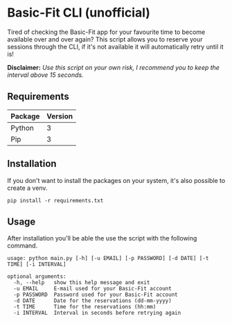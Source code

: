 # Basic-Fit CLI (unofficial)

Tired of checking the Basic-Fit app for your favourite time to become available over and over again? This script allows you to reserve your sessions through the CLI, if it's not available it will automatically retry until it is!



**Disclaimer:** _Use this script on your own risk, I recommend you to keep the interval above 15 seconds._

## Requirements

| Package | Version |
|---------|---------|
| Python  | 3       |
| Pip     | 3       |


## Installation
If you don't want to install the packages on your system, it's also possible to create a venv.
```
pip install -r requirements.txt
```

## Usage
After installation you'll be able the use the script with the following command.
```
usage: python main.py [-h] [-u EMAIL] [-p PASSWORD] [-d DATE] [-t TIME] [-i INTERVAL]

optional arguments:
  -h, --help   show this help message and exit
  -u EMAIL     E-mail used for your Basic-Fit account
  -p PASSWORD  Password used for your Basic-Fit account
  -d DATE      Date for the reservations (dd-mm-yyyy)
  -t TIME      Time for the reservations (hh:mm)
  -i INTERVAL  Interval in seconds before retrying again

```
